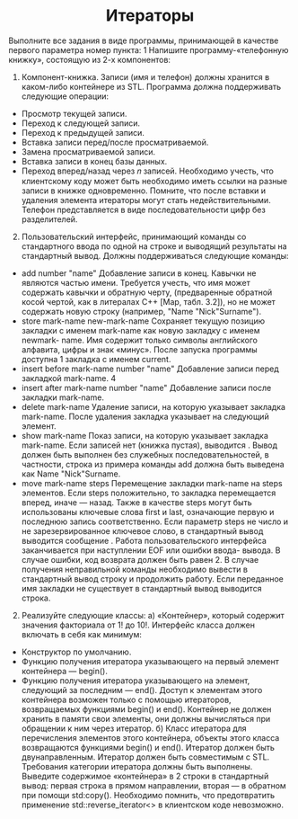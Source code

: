 <h1 align="center">Итераторы</h1>

Выполните все задания в виде программы, принимающей в качестве первого параметра номер пункта: 1 Напишите программу-«телефонную книжку», состоящую из 2-х компонентов:

1) Компонент-книжка. Записи (имя и телефон) должны хранится в каком-либо контейнере из STL. Программа должна поддерживать следующие операции:
- Просмотр текущей записи.
- Переход к следующей записи.
- Переход к предыдущей записи.
- Вставка записи перед/после просматриваемой.
- Замена просматриваемой записи.
- Вставка записи в конец базы данных.
- Переход вперед/назад через 𝑛 записей. Необходимо учесть, что клиентскому коду может быть необходимо иметь ссылки на разные записи в книжке одновременно. Помните, что после вставки и удаления элемента итераторы могут стать недействительными. Телефон представляется в виде последовательности цифр без разделителей.
2) Пользовательский интерфейс, принимающий команды со стандартного ввода по одной на строке и выводящий результаты на стандартный вывод. Должны поддерживаться следующие команды:
- add number "name" Добавление записи в конец. Кавычки не являются частью имени. Требуется учесть, что имя может содержать кавычки и обратную черту, (предваренные обратной косой чертой, как в литералах C++ [Мар, табл. 3.2]), но не может содержать новую строку (например, "Name "Nick"Surname").
- store mark-name new-mark-name Сохраняет текущую позицию закладки с именем mark-name как новую закладку с именем newmark- name. Имя содержит только символы английского алфавита, цифры и знак «минус». После запуска программы доступна 1 закладка с именем current.
- insert before mark-name number "name" Добавление записи перед закладкой mark-name. 4
- insert after mark-name number "name" Добавление записи после закладки mark-name.
- delete mark-name Удаление записи, на которую указывает закладка mark-name. После удаления закладка указывает на следующий элемент.
- show mark-name Показ записи, на которую указывает закладка mark-name. Если записей нет (книжка пустая), выводится . Вывод должен быть выполнен без служебных последовательностей, в частности, строка из примера команды add должна быть выведена как Name "Nick"Surname.
- move mark-name steps Перемещение закладки mark-name на steps элементов. Если steps положительно, то закладка перемещается вперед, иначе — назад. Также в качестве steps могут быть использованы ключевые слова first и last, означающие первую и последнюю запись соответственно. Если параметр steps не число и не зарезервированное ключевое слово, в стандартный вывод выводится сообщение . Работа пользовательского интерфейса заканчивается при наступлении EOF или ошибки ввода- вывода. В случае ошибки, код возврата должен быть равен 2. В случае получения неправильной команды необходимо вывести в стандартный вывод строку и продолжить работу. Если переданное имя закладки не существует в стандартный вывод выводится строка.

2) Реализуйте следующие классы:
а) «Контейнер», который содержит значения факториала от 1! до 10!. Интерфейс класса должен включать в себя как минимум:
- Конструктор по умолчанию.
- Функцию получения итератора указывающего на первый элемент контейнера — begin().
- Функцию получения итератора указывающего на элемент, следующий за последним — end(). Доступ к элементам этого контейнера возможен только с помощью итераторов, возвращаемых функциями begin() и end(). Контейнер не должен хранить в памяти свои элементы, они должны вычисляться при обращении к ним через итератор.
б) Класс итератора для перечисления элементов этого контейнера, объекты этого класса возвращаются функциями begin() и end(). Итератор должен быть двунаправленным. Итератор должен быть совместимым с STL. Требования категории итератора должны быть выполнены.
Выведите содержимое «контейнера» в 2 строки в стандартный вывод: первая строка в прямом направлении, вторая — в обратном при помощи std:copy(). Необходимо помнить, что предотвратить применение std::reverse_iterator<> в клиентском коде невозможно.
